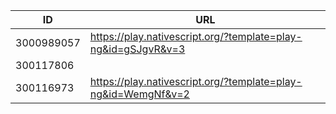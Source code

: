 


| ID         | URL |
|------------|-----|
| 3000989057 | https://play.nativescript.org/?template=play-ng&id=gSJgvR&v=3    | 
|300117806 |  |
| 300116973  | https://play.nativescript.org/?template=play-ng&id=WemgNf&v=2    |

